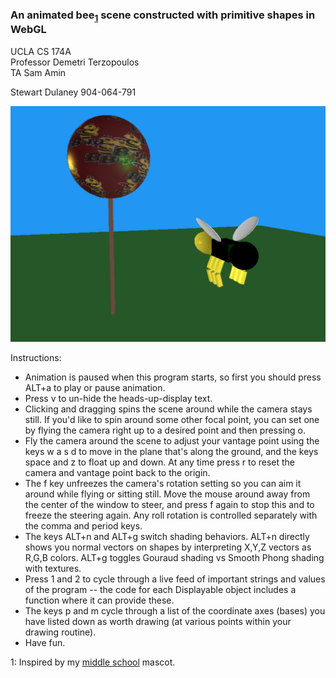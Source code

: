 ### An animated bee<sub>[1](#footnote)</sub> scene constructed with primitive shapes in WebGL
UCLA CS 174A  
Professor Demetri Terzopoulos  
TA Sam Amin  

Stewart Dulaney 904-064-791

![Screenshot](https://github.com/sdulaney/Bee-Animation/blob/master/screenshot.png?raw=true)

Instructions:
- Animation is paused when this program starts, so first you should press ALT+a to play or pause animation.
- Press v to un-hide the heads-up-display text.
- Clicking and dragging spins the scene around while the camera stays still. If you'd like to spin around some other focal point, you can set one by flying the camera right up to a desired point and then pressing o.
- Fly the camera around the scene to adjust your vantage point using the keys w a s d to move in the plane that's along the ground, and the keys space and z to float up and down. At any time press r to reset the camera and vantage point back to the origin.
- The f key unfreezes the camera's rotation setting so you can aim it around while flying or sitting still. Move the mouse around away from the center of the window to steer, and press f again to stop this and to freeze the steering again. Any roll rotation is controlled separately with the comma and period keys.
- The keys ALT+n and ALT+g switch shading behaviors. ALT+n directly shows you normal vectors on shapes by interpreting X,Y,Z vectors as R,G,B colors. ALT+g toggles Gouraud shading vs Smooth Phong shading with textures.
- Press 1 and 2 to cycle through a live feed of important strings and values of the program -- the code for each Displayable object includes a function where it can provide these.
- The keys p and m cycle through a list of the coordinate axes (bases) you have listed down as worth drawing (at various points within your drawing routine).
- Have fun.

<a name="footnote">1</a>: Inspired by my [middle school](http://b40.sccs.net/) mascot.
